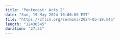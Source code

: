 ```yaml
---
title: "Pentecost: Acts 2"
date: "Sun, 19 May 2024 10:00:00 EST"
file: "https://cflcn.org/sermons/2024-05-19.m4a"
length: "12430545"
duration: "27:31"
---
```

